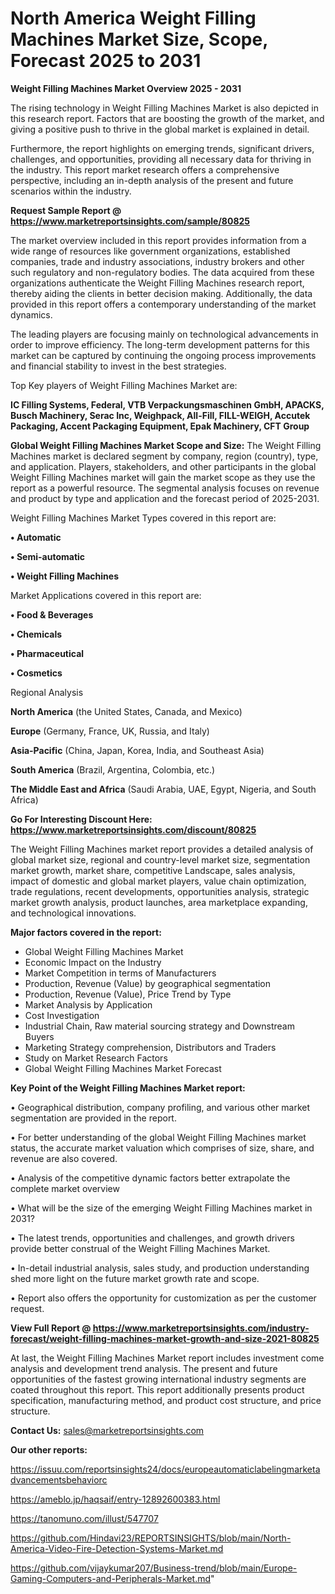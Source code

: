 # North America Weight Filling Machines Market Size, Scope, Forecast 2025 to 2031

<Strong> Weight Filling Machines Market Overview 2025 - 2031</strong>

The rising technology in Weight Filling Machines Market is also depicted in this research report. Factors that are boosting the growth of the market, and giving a positive push to thrive in the global market is explained in detail.

Furthermore, the report highlights on emerging trends, significant drivers, challenges, and opportunities, providing all necessary data for thriving in the industry. This report market research offers a comprehensive perspective, including an in-depth analysis of the present and future scenarios within the industry.

<strong>Request Sample Report @ <a href=https://www.marketreportsinsights.com/sample/80825>https://www.marketreportsinsights.com/sample/80825</a></strong>

The market overview included in this report provides information from a wide range of resources like government organizations, established companies, trade and industry associations, industry brokers and other such regulatory and non-regulatory bodies. The data acquired from these organizations authenticate the Weight Filling Machines research report, thereby aiding the clients in better decision making. Additionally, the data provided in this report offers a contemporary understanding of the market dynamics.

The leading players are focusing mainly on technological advancements in order to improve efficiency. The long-term development patterns for this market can be captured by continuing the ongoing process improvements and financial stability to invest in the best strategies.

Top Key players of Weight Filling Machines Market are:

<strong>IC Filling Systems, Federal, VTB Verpackungsmaschinen GmbH, APACKS, Busch Machinery, Serac Inc, Weighpack, All-Fill, FILL-WEIGH, Accutek Packaging, Accent Packaging Equipment, Epak Machinery, CFT Group</strong>

<strong><b>Global Weight Filling Machines Market Scope and Size:</b></strong>
The Weight Filling Machines market is declared segment by company, region (country), type, and application. Players, stakeholders, and other participants in the global Weight Filling Machines market will gain the market scope as they use the report as a powerful resource. The segmental analysis focuses on revenue and product by type and application and the forecast period of 2025-2031.

Weight Filling Machines Market Types covered in this report are:

<strong>• Automatic

• Semi-automatic

• Weight Filling Machines</strong>

Market Applications covered in this report are:

<strong>• Food & Beverages

• Chemicals

• Pharmaceutical

• Cosmetics</strong> 

Regional Analysis

<strong>North America</strong> (the United States, Canada, and Mexico)

<strong>Europe</strong> (Germany, France, UK, Russia, and Italy)

<strong>Asia-Pacific</strong> (China, Japan, Korea, India, and Southeast Asia)

<strong>South America</strong> (Brazil, Argentina, Colombia, etc.)

<strong>The Middle East and Africa</strong> (Saudi Arabia, UAE, Egypt, Nigeria, and South Africa)

<strong>Go For Interesting Discount Here: <a href=https://www.marketreportsinsights.com/discount/80825>https://www.marketreportsinsights.com/discount/80825</a></strong>

The Weight Filling Machines market report provides a detailed analysis of global market size, regional and country-level market size, segmentation market growth, market share, competitive Landscape, sales analysis, impact of domestic and global market players, value chain optimization, trade regulations, recent developments, opportunities analysis, strategic market growth analysis, product launches, area marketplace expanding, and technological innovations.

<strong><b>Major factors covered in the report:</b></strong>
<ul>
  <li>Global Weight Filling Machines Market </li>
  <li>Economic Impact on the Industry</li>
  <li>Market Competition in terms of Manufacturers</li>
  <li>Production, Revenue (Value) by geographical segmentation</li>
  <li>Production, Revenue (Value), Price Trend by Type</li>
  <li>Market Analysis by Application</li>
  <li>Cost Investigation</li>
  <li>Industrial Chain, Raw material sourcing strategy and Downstream Buyers</li>
  <li>Marketing Strategy comprehension, Distributors and Traders</li>
  <li>Study on Market Research Factors</li>
  <li>Global Weight Filling Machines Market Forecast</li>
</ul>

<strong><b>Key Point of the Weight Filling Machines Market report:</b></strong>

• Geographical distribution, company profiling, and various other market segmentation are provided in the report.

• For better understanding of the global Weight Filling Machines market status, the accurate market valuation which comprises of size, share, and revenue are also covered.

• Analysis of the competitive dynamic factors better extrapolate the complete market overview

• What will be the size of the emerging Weight Filling Machines market in 2031?

• The latest trends, opportunities and challenges, and growth drivers provide better construal of the Weight Filling Machines Market.

• In-detail industrial analysis, sales study, and production understanding shed more light on the future market growth rate and scope.

• Report also offers the opportunity for customization as per the customer request.

<strong><b>View Full Report @ <a href=https://www.marketreportsinsights.com/industry-forecast/weight-filling-machines-market-growth-and-size-2021-80825>https://www.marketreportsinsights.com/industry-forecast/weight-filling-machines-market-growth-and-size-2021-80825</a></b></strong>


At last, the Weight Filling Machines Market report includes investment come analysis and development trend analysis. The present and future opportunities of the fastest growing international industry segments are coated throughout this report. This report additionally presents product specification, manufacturing method, and product cost structure, and price structure.

<strong>Contact Us:</strong>
sales@marketreportsinsights.com

<strong>Our other reports:</strong>

<a href=https://issuu.com/reportsinsights24/docs/europeautomaticlabelingmarketadvancementsbehaviorc>https://issuu.com/reportsinsights24/docs/europeautomaticlabelingmarketadvancementsbehaviorc</a>

<a href=https://ameblo.jp/haqsaif/entry-12892600383.html>https://ameblo.jp/haqsaif/entry-12892600383.html</a>

<a href=https://tanomuno.com/illust/547707>https://tanomuno.com/illust/547707</a>

<a href=https://github.com/Hindavi23/REPORTSINSIGHTS/blob/main/North-America-Video-Fire-Detection-Systems-Market.md>https://github.com/Hindavi23/REPORTSINSIGHTS/blob/main/North-America-Video-Fire-Detection-Systems-Market.md</a>

<a href=https://github.com/vijaykumar207/Business-trend/blob/main/Europe-Gaming-Computers-and-Peripherals-Market.md>https://github.com/vijaykumar207/Business-trend/blob/main/Europe-Gaming-Computers-and-Peripherals-Market.md</a>"
